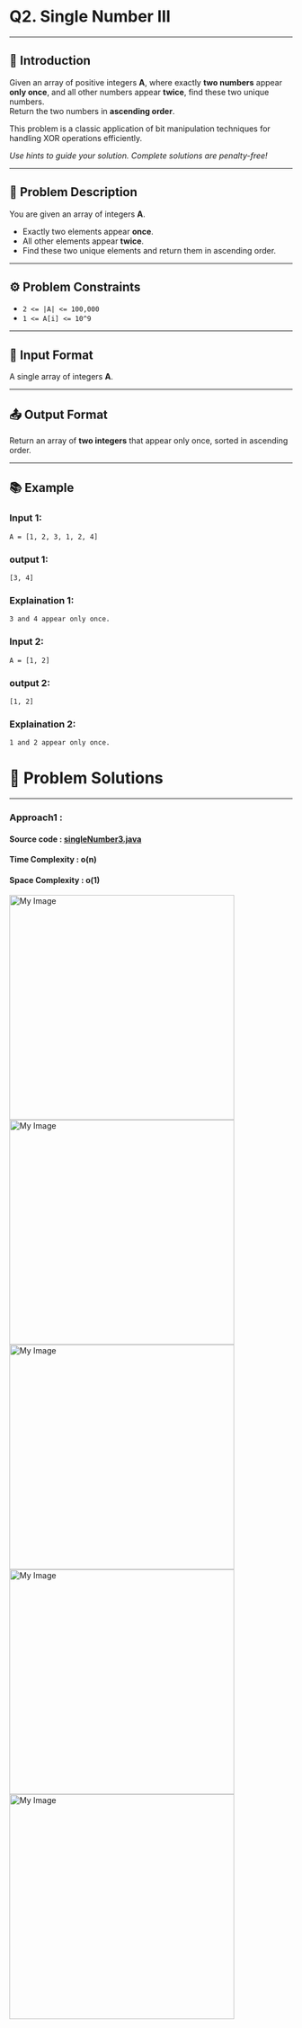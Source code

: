 # Q2. Single Number III

---

## 🚀 Introduction
Given an array of positive integers **A**, where exactly **two numbers** appear **only once**, and all other numbers appear **twice**, find these two unique numbers.  
Return the two numbers in **ascending order**.

This problem is a classic application of bit manipulation techniques for handling XOR operations efficiently.

_Use hints to guide your solution. Complete solutions are penalty-free!_

---

## 📝 Problem Description
You are given an array of integers **A**.

- Exactly two elements appear **once**.
- All other elements appear **twice**.
- Find these two unique elements and return them in ascending order.

---

## ⚙️ Problem Constraints
- `2 <= |A| <= 100,000`
- `1 <= A[i] <= 10^9`

---

## 📝 Input Format
A single array of integers **A**.

---

## 📤 Output Format
Return an array of **two integers** that appear only once, sorted in ascending order.

---

## 📚 Example

### Input 1:
```plaintext
A = [1, 2, 3, 1, 2, 4]
```
### output 1:
```plaintext
[3, 4]
```
### Explaination 1:
```plaintext
3 and 4 appear only once.
```
### Input 2:
```plaintext
A = [1, 2]
```
### output 2:
```plaintext
[1, 2]
```
### Explaination 2:
```plaintext
1 and 2 appear only once.
```
# 📝 Problem Solutions
---
### Approach1 :
#### Source code : [singleNumber3.java](../../src/bitManipulationTwo/singleNumber3/singleNumber3.java)
#### Time Complexity : o(n)
#### Space Complexity : o(1)

 <img src="../../images/bitManipulationTwo/singleNumber3/step1.jpg" alt="My Image" width="400" />
 <img src="../../images/bitManipulationTwo/singleNumber3/step2.jpg" alt="My Image" width="400" />
 <img src="../../images/bitManipulationTwo/singleNumber3/step3.jpg" alt="My Image" width="400" />
 <img src="../../images/bitManipulationTwo/singleNumber3/step4.jpg" alt="My Image" width="400" />
 <img src="../../images/bitManipulationTwo/singleNumber3/step5.jpg" alt="My Image" width="400" />